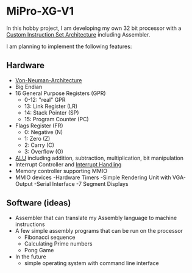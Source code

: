 # MiPro-XG-V1

In this hobby project, I am developing my own 32 bit processor with a [Custom Instruction Set Architecture](docs/InstructionSetArchitecture.md) including Assembler.

I am planning to implement the following features:

## Hardware 

- [Von-Neuman-Architecture](#docs/HighLevelHardwareArchitecture.drawio.svg)
- Big Endian
- 16 General Purpose Registers (GPR)
  - 0-12: "real" GPR
  - 13: Link Register (LR)
  - 14: Stack Pointer (SP)
  - 15: Program Counter (PC)
- Flags Register (FR)
  - 0: Negative (N)
  - 1: Zero (Z)
  - 2: Carry (C)
  - 3: Overflow (O)
- [ALU](#docs/ALU.drawio.svg) including addition, subtraction, multiplication, bit manipulation
- Interrupt Controller and [Interrupt Handling](#docs/InterruptHandling.md)
- Memory controller supporting MMIO
- MMIO devices
  -Hardware Timers
  -Simple Rendering Unit with VGA-Output
  -Serial Interface
  -7 Segment Displays


## Software (ideas)

- Assembler that can translate my Assembly language to machine instructions
- A few simple assembly programs that can be run on the processor
  - Fibonacci sequence
  - Calculating Prime numbers
  - Pong Game
- In the future
  - simple operating system with command line interface 

